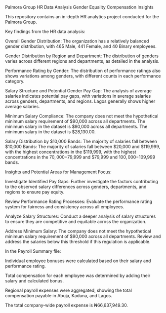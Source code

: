 Palmora Group HR Data Analysis Gender Equality Compensation Insights

This repository contains an in-depth HR analytics project conducted for the Palmora Group.


Key findings from the HR data analysis:

Overall Gender Distribution: The organization has a relatively balanced gender distribution, with 465 Male, 441 Female, and 40 Binary employees.

Gender Distribution by Region and Department: The distribution of genders varies across different regions and departments, as detailed in the analysis.

Performance Rating by Gender: The distribution of performance ratings also shows variations among genders, with different counts in each performance category.

Salary Structure and Potential Gender Pay Gap: The analysis of average salaries indicates potential pay gaps, with variations in average salaries across genders, departments, and regions. Lagos generally shows higher average salaries.

Minimum Salary Compliance: The company does not meet the hypothetical minimum salary requirement of $90,000 across all departments. The minimum salary in the dataset is $90,000 across all departments. The minimum salary in the dataset is $28,130.00.

Salary Distribution by $10,000 Bands: The majority of salaries fall between $10,000 Bands: The majority of salaries fall between $20,000 and $119,999, with the highest concentrations in the $119,999, with the highest concentrations in the $70,000-$79,999 and $79,999 and $100,000-$109,999 bands.



Insights and Potential Areas for Management Focus:

Investigate Identified Pay Gaps: Further investigate the factors contributing to the observed salary differences across genders, departments, and regions to ensure pay equity.

Review Performance Rating Processes: Evaluate the performance rating system for fairness and consistency across all employees.

Analyze Salary Structures: Conduct a deeper analysis of salary structures to ensure they are competitive and equitable across the organization.

Address Minimum Salary: The company does not meet the hypothetical minimum salary requirement of $90,000 across all departments. Review and address the salaries below this threshold if this regulation is applicable.



In the Payroll Summary file:

Individual employee bonuses were calculated based on their salary and performance rating.

Total compensation for each employee was determined by adding their salary and calculated bonus.

Regional payroll expenses were aggregated, showing the total compensation payable in Abuja, Kaduna, and Lagos.

The total company-wide payroll expense is ₦66,637,949.30.
